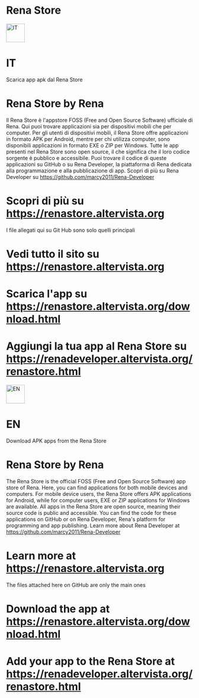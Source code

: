# Rena Store

<img src="https://renaarcade.altervista.org/flagit.png" alt="IT" width="50"> 

# IT

Scarica app apk dal Rena Store
# Rena Store by Rena
Il Rena Store è l'appstore FOSS (Free and Open Source Software) ufficiale di Rena. Qui puoi trovare applicazioni sia per dispositivi mobili che per computer.
Per gli utenti di dispositivi mobili, il Rena Store offre applicazioni in formato APK per Android, mentre per chi utilizza computer, sono disponibili applicazioni in formato EXE o ZIP per Windows.
Tutte le app presenti nel Rena Store sono open source, il che significa che il loro codice sorgente è pubblico e accessibile. Puoi trovare il codice di queste applicazioni su GitHub o su Rena Developer, la piattaforma di Rena dedicata alla programmazione e alla pubblicazione di app. Scopri di più su Rena Developer su https://github.com/marcy2011/Rena-Developer
# Scopri di più su https://renastore.altervista.org
I file allegati qui su Git Hub sono solo quelli principali
# Vedi tutto il sito su https://renastore.altervista.org
# Scarica l'app su https://renastore.altervista.org/download.html
# Aggiungi la tua app al Rena Store su https://renadeveloper.altervista.org/renastore.html

<img src="https://renaarcade.altervista.org/flagen.png" alt="EN" width="50"> 

# EN

Download APK apps from the Rena Store
# Rena Store by Rena
The Rena Store is the official FOSS (Free and Open Source Software) app store of Rena. Here, you can find applications for both mobile devices and computers.
For mobile device users, the Rena Store offers APK applications for Android, while for computer users, EXE or ZIP applications for Windows are available.
All apps in the Rena Store are open source, meaning their source code is public and accessible. You can find the code for these applications on GitHub or on Rena Developer, Rena's platform for programming and app publishing. Learn more about Rena Developer at https://github.com/marcy2011/Rena-Developer
# Learn more at https://renastore.altervista.org
The files attached here on GitHub are only the main ones
# Download the app at https://renastore.altervista.org/download.html
# Add your app to the Rena Store at https://renadeveloper.altervista.org/renastore.html

